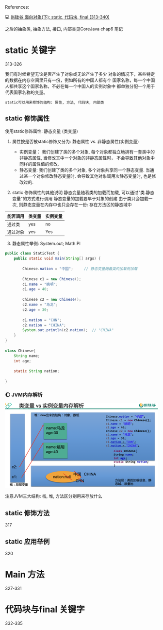References:

:computer: [尚硅谷 面向对象(下):  static, 代码块, final (313-340)](https://www.bilibili.com/video/BV1Kb411W75N?p=315&vd_source=c6866d088ad067762877e4b6b23ab9df)

之后的抽象类, 抽象方法, 接口, 内部类见CoreJava chap6 笔记



# static 关键字

313-326

我们有时候希望无论是否产生了对象或无论产生了多少 对象的情况下，某些特定的数据在内存空间里只有一份，例如所有的中国人都有个 国家名称，每一个中国人都共享这个国家名称，不必在每一个中国人的实例对象中 都单独分配一个用于代表国家名称的变量。

```
static可以用来修饰的结构: 属性, 方法, 代码块, 内部类
```



## static 修饰属性

使用static修饰属性: 静态变量 (类变量)

1. 属性按是否被static修饰又分为: 静态属性 vs. 非静态属性(实例变量)
   + 实例变量： 我们创建了类的多个对象, 每个对象都独立地拥有一套类中的非静态属性, 当修改其中一个对象的非静态属性时， 不会导致其他对象中同样的属性值的修改.
   + 静态变量: 我们创建了类的多个对象, 多个对象共享同一个静态变量. 当通过某一个对象修改静态变量时. 会导致其他对象调用次静态变量时, 也是修改过的.

2. static 修饰属性的其他说明
    静态变量随着类的加载而加载, 可以通过"类.静态变量"的方式进行调用
    静态变量的加载要早于对象的创建
    由于类只会加载一次, 则静态变量在内存中也只会存在一份: 存在方法区的静态域中

| 能否调用 | 类变量 | 实例变量 |
| -------- | ------ | -------- |
| 通过类   | yes    | no       |
| 通过对象 | yes    | Yes      |



3. 静态属性举例: System.out; Math.PI





```java
public class StaticTest {
    public static void main(String[] args) {

        Chinese.nation = "中国";     // 静态变量随着类的加载而加载

        Chinese c1 = new Chinese();
        c1.name = "姚明";
        c1.age = 40;

        Chinese c2 = new Chinese();
        c2.name = "马龙";
        c2.age = 30;

        c1.nation = "CHN";
        c2.nation = "CHINA";
        System.out.println(c2.nation);  // "CHINA"
    }
}

class Chinese{
    String name;
    int age;

    static String nation;

}
```



### :moon: JVM内存解析

![static_JVM](./Src_md/static_JVM.png)

注意JVM三大结构: 栈, 堆, 方法区分别用来存放什么



## static 修饰方法

317



## static 应用举例

320



# Main 方法

327-331







# 代码块与final 关键字

332-335



